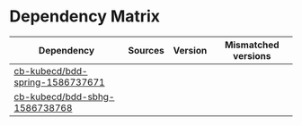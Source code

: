 # Dependency Matrix

Dependency | Sources | Version | Mismatched versions
---------- | ------- | ------- | -------------------
[cb-kubecd/bdd-spring-1586737671](https://github.com/cb-kubecd/bdd-spring-1586737671.git) |  | []() | 
[cb-kubecd/bdd-sbhg-1586738768](https://github.com/cb-kubecd/bdd-sbhg-1586738768.git) |  | []() | 

